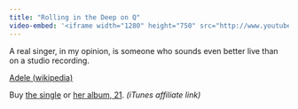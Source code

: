 ```yaml
---
title: "Rolling in the Deep on Q"
video-embed: '<iframe width="1280" height="750" src="http://www.youtube.com/embed/wPd7ajtHjOM?rel=0&hd=1" frameborder="0" allowfullscreen></iframe>'
---
```

<p>A real singer, in my opinion, is someone who sounds even better live than on a studio recording.</p>
<p><a href="http://en.wikipedia.org/wiki/Adele_(singer)" title="" target="">Adele (wikipedia)</a></p>
<p>Buy <a href="http://click.linksynergy.com/fs-bin/stat?id=6PFrOqNV4B8&amp;offerid=146261&amp;type=3&amp;subid=0&amp;tmpid=1826&amp;RD_PARM1=http%253A%252F%252Fitunes.apple.com%252Fca%252Falbum%252Frolling-in-the-deep-single%252Fid403988642%253Fuo%253D4%2526partnerId%253D30" target="itunes_store">the single</a> or <a href="http://click.linksynergy.com/fs-bin/stat?id=6PFrOqNV4B8&amp;offerid=146261&amp;type=3&amp;subid=0&amp;tmpid=1826&amp;RD_PARM1=http%253A%252F%252Fitunes.apple.com%252Fca%252Falbum%252F21%252Fid403988688%253Fuo%253D4%2526partnerId%253D30" target="itunes_store">her album, 21</a>. <em>(iTunes affiliate link)</em></p>
